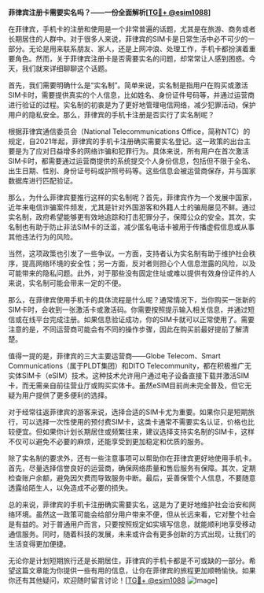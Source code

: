 **菲律宾注册卡需要实名吗？——一份全面解析[[TG💪+ @esim1088](https://t.me/s/esim1088)]**

在菲律宾，手机卡的注册和使用是一个非常普遍的话题，尤其是在旅游、商务或者长期居住的人群中。对于很多人来说，菲律宾的SIM卡是日常生活中必不可少的一部分。无论是用来联系朋友、家人，还是上网冲浪、处理工作，手机卡都扮演着重要角色。然而，关于菲律宾注册卡是否需要实名的问题，却常常让人感到困惑。今天，我们就来详细聊聊这个话题。

首先，我们需要明确什么是“实名制”。简单来说，实名制是指用户在购买或激活SIM卡时，需要提供真实的个人信息，比如姓名、身份证件号码等，并通过运营商进行验证的过程。实名制的初衷是为了更好地管理电信网络，减少犯罪活动，保护用户的隐私安全。那么，菲律宾的手机卡注册是否实行了实名制呢？

根据菲律宾通信委员会（National Telecommunications Office，简称NTC）的规定，自2021年起，菲律宾的手机卡注册确实需要实名登记。这一政策的出台主要是为了应对日益增多的网络诈骗和犯罪行为。具体来说，所有用户在首次激活SIM卡时，都需要通过运营商提供的系统提交个人身份信息，包括但不限于全名、出生日期、性别、身份证号码或护照号码等。这些信息会被运营商保存，并与国家数据库进行匹配验证。

那么，为什么菲律宾要推行这样的实名制呢？首先，菲律宾作为一个发展中国家，近年来电信诈骗案件频发，尤其是针对外国游客和外籍人士的骗局屡见不鲜。通过实名制，政府希望能够更有效地追踪和打击犯罪分子，保障公众的安全。其次，实名制也有助于防止非法SIM卡的泛滥，减少匿名电话卡被用于传播虚假信息或从事其他违法行为的风险。

当然，这项政策也引发了一些争议。一方面，支持者认为实名制有助于维护社会秩序，提高网络环境的安全性；另一方面，反对者则担心个人信息泄露的风险，以及可能带来的隐私问题。此外，对于那些没有固定住址或难以提供有效身份证件的人来说，实名制可能会带来一定的不便。

那么，在菲律宾使用手机卡的具体流程是什么呢？通常情况下，当你购买一张新的SIM卡时，会收到一张激活卡或激活码。你需要按照提示输入相关信息，并通过短信或在线平台完成注册。如果信息验证成功，你的SIM卡就可以正常使用了。需要注意的是，不同运营商可能会有不同的操作步骤，因此在购买前最好提前了解清楚。

值得一提的是，菲律宾的三大主要运营商——Globe Telecom、Smart Communications（属于PLDT集团）和DITO Telecommunity，都在积极推广无实体SIM卡（eSIM）技术。这种技术允许用户通过电子设备直接下载并激活SIM卡，而无需亲自前往营业厅或购买实体卡。虽然eSIM目前尚未完全普及，但它无疑为用户提供了更多便利的选择。

对于经常往返菲律宾的游客来说，选择合适的SIM卡尤为重要。如果你只是短期旅行，可以选择一次性使用的预付费SIM卡，这类卡通常不需要实名认证，价格也比较便宜。但如果你计划长期居住或频繁往来，建议选择支持实名制的SIM卡，这样不仅可以避免不必要的麻烦，还能享受到更加稳定和优质的服务。

除了实名制的要求外，还有一些注意事项可以帮助你在菲律宾更好地使用手机卡。首先，尽量选择信誉良好的运营商，确保网络质量和售后服务有保障。其次，定期检查账户余额，避免因欠费而导致服务中断。最后，妥善保管个人信息，不要随意透露给陌生人，以免造成不必要的损失。

总的来说，菲律宾的手机卡注册确实需要实名，这是为了更好地维护社会治安和网络环境。虽然这一政策可能会给部分用户带来不便，但从长远来看，它对整个社会是有益的。对于普通用户而言，只要按照规定如实填写信息，就能顺利地享受移动通信服务。同时，随着科技的发展，未来或许会有更多创新的方式出现，让我们的生活变得更加便捷。

无论你是计划短期旅行还是长期居住，菲律宾的手机卡都是不可或缺的一部分。希望这篇文章能为你提供一些有用的信息，让你在菲律宾的旅程更加顺畅愉快。如果你还有其他疑问，欢迎随时留言讨论！[[TG💪+ @esim1088](https://t.me/s/esim1088) ![Image](https://i.postimg.cc/4NQfJmqS/Snipaste-2025-05-13-00-14-12.png)]